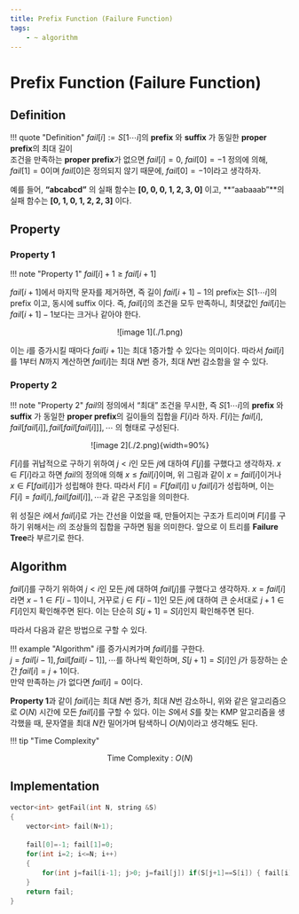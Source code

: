 ```yaml
---
title: Prefix Function (Failure Function)
tags:
    - ~ algorithm
---
```


# Prefix Function (Failure Function)

## Definition

!!! quote "Definition"
    $fail[i] := S[1 \cdots i]$의 **prefix** 와 **suffix** 가 동일한 **proper prefix**의 최대 길이  
    조건을 만족하는 **proper prefix**가 없으면 $fail[i]=0$, $fail[0]=-1$
정의에 의해, $fail[1]=0$이며 $fail[0]$은 정의되지 않기 때문에, $fail[0]=-1$이라고 생각하자.

예를 들어, **“abcabcd”** 의 실패 함수는 **[0, 0, 0, 1, 2, 3, 0]** 이고, **“aabaaab”**의 실패 함수는 **[0, 1, 0, 1, 2, 2, 3]** 이다.

## Property

### Property 1
!!! note "Property 1"
    $fail[i]+1≥fail[i+1]$

$fail[i+1]$에서 마지막 문자를 제거하면, 즉 길이 $fail[i+1]-1$의 prefix는 $S[1 \cdots i]$의 prefix 이고, 동시에 suffix 이다.
즉, $fail[i]$의 조건을 모두 만족하니, 최댓값인 $fail[i]$는 $fail[i+1]-1$보다는 크거나 같아야 한다.

<center>
![image 1](./1.png)
</center>

이는 $i$를 증가시킬 때마다 $fail[i+1]$는 최대 $1$증가할 수 있다는 의미이다.
따라서 $fail[i]$를 $1$부터 $N$까지 계산하면 $fail[i]$는 최대 $N$번 증가, 최대 $N$번 감소함을 알 수 있다.

### Property 2
!!! note "Property 2"
    $fail$의 정의에서 “최대” 조건을 무시한, 즉 $S[1 \cdots i]$의 **prefix** 와 **suffix** 가 동일한 **proper prefix**의 길이들의 집합을 $F[i]$라 하자.
    $F[i]$는 $fail[i], fail[fail[i]], fail[fail[fail[i]]], \cdots$ 의 형태로 구성된다.

<center>
![image 2](./2.png){width=90%}
</center>

$F[i]$를 귀납적으로 구하기 위하여 $j<i$인 모든 $j$에 대하여 $F[j]$를 구했다고 생각하자.
$x \in F[i]$라고 하면 $fail$의 정의애 의해 $x \leq fail[i]$이며, 위 그림과 같이 $x=fail[i]$이거나 $x \in F[fail[i]]$가 성립해야 한다.
따라서 $F[i] = F[fail[i]] \cup {fail[i]}$가 성립하며, 이는 $F[i]={fail[i], fail[fail[i]], \cdots}$과 같은 구조임을 의미한다.

위 성질은 $i$에서 $fail[i]$로 가는 간선을 이었을 때, 만들어지는 구조가 트리이며 $F[i]$를 구하기 위해서는 $i$의 조상들의 집합을 구하면 됨을 의미한다. 앞으로 이 트리를 **Failure Tree**라 부르기로 한다.

## Algorithm

$fail[i]$를 구하기 위하여 $j<i$인 모든 $j$에 대하여 $fail[j]$를 구했다고 생각하자.
$x=fail[i]$라면 $x-1 \in F[i-1]$이니, 거꾸로 $j \in F[i-1]$인 모든 $j$에 대하여 큰 순서대로 $j+1 \in F[i]$인지 확인해주면 된다.
이는 단순히 $S[j+1]=S[i]$인지 확인해주면 된다.

따라서 다음과 같은 방법으로 구할 수 있다.

!!! example "Algorithm"
    $i$를 증가시켜가며 $fail[i]$를 구한다.  
    $j=fail[i-1], fail[fail[i-1]], \cdots$를 하나씩 확인하며, $S[j+1]=S[i]$인 $j$가 등장하는 순간 $fail[i]=j+1$이다.  
    만약 만족하는 $j$가 없다면 $fail[i]=0$이다.

**Property 1**과 같이 $fail[i]$는 최대 $N$번 증가, 최대 $N$번 감소하니, 위와 같은 알고리즘으로 $O(N)$ 시간에 모든 $fail[i]$를 구할 수 있다.
이는 $S$에서 $S$를 찾는 KMP 알고리즘을 생각했을 때, 문자열을 최대 $N$칸 밀어가며 탐색하니 $O(N)$이라고 생각해도 된다.

!!! tip "Time Complexity"
    <center>
    Time Complexity : $O(N)$
    </center>

## Implementation

``` cpp linenums="1"
vector<int> getFail(int N, string &S)
{
	vector<int> fail(N+1);

	fail[0]=-1; fail[1]=0;
	for(int i=2; i<=N; i++)
	{
        for(int j=fail[i-1]; j>0; j=fail[j]) if(S[j+1]==S[i]) { fail[i]=j+1; break; }
	}
    return fail;
}
```